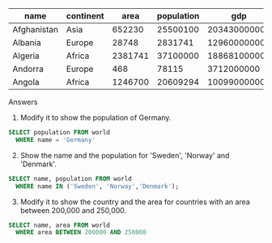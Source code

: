 | name  | continent | area | population | gdp
|-|-|-|-|-|
Afghanistan | Asia | 652230 | 25500100 | 20343000000
Albania | Europe | 28748 | 2831741 | 12960000000
Algeria | Africa | 2381741 | 37100000 | 188681000000
Andorra | Europe | 468 | 78115 | 3712000000
Angola | Africa | 1246700 | 20609294 | 100990000000

Answers

1. Modify it to show the population of Germany.

```sql
SELECT population FROM world
  WHERE name = 'Germany'
```
2. Show the name and the population for 'Sweden', 'Norway' and 'Denmark'.

```sql
SELECT name, population FROM world
  WHERE name IN ('Sweden', 'Norway','Denmark');
```
3. Modify it to show the country and the area for countries with an area between
200,000 and 250,000.

```sql
SELECT name, area FROM world
  WHERE area BETWEEN 200000 AND 250000
```
 
